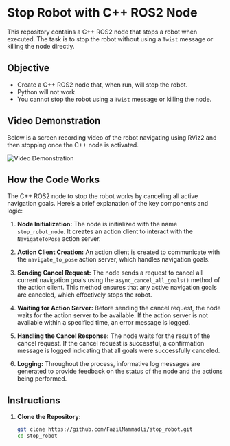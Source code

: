 # Stop Robot with C++ ROS2 Node

This repository contains a C++ ROS2 node that stops a robot when executed. The task is to stop the robot without using a `Twist` message or killing the node directly.

## Objective

- Create a C++ ROS2 node that, when run, will stop the robot.
- Python will not work.
- You cannot stop the robot using a `Twist` message or killing the node.


## Video Demonstration

Below is a screen recording video of the robot navigating using RViz2 and then stopping once the C++ node is activated.

![Video Demonstration](./path_to_your_video/video_demo.gif)

## How the Code Works

The C++ ROS2 node to stop the robot works by canceling all active navigation goals. Here’s a brief explanation of the key components and logic:

1. **Node Initialization:**
   The node is initialized with the name `stop_robot_node`. It creates an action client to interact with the `NavigateToPose` action server.

2. **Action Client Creation:**
   An action client is created to communicate with the `navigate_to_pose` action server, which handles navigation goals.

3. **Sending Cancel Request:**
   The node sends a request to cancel all current navigation goals using the `async_cancel_all_goals()` method of the action client. This method ensures that any active navigation goals are canceled, which effectively stops the robot.

4. **Waiting for Action Server:**
   Before sending the cancel request, the node waits for the action server to be available. If the action server is not available within a specified time, an error message is logged.

5. **Handling the Cancel Response:**
   The node waits for the result of the cancel request. If the cancel request is successful, a confirmation message is logged indicating that all goals were successfully canceled.

6. **Logging:**
   Throughout the process, informative log messages are generated to provide feedback on the status of the node and the actions being performed.

## Instructions

1. **Clone the Repository:**

   ```bash
   git clone https://github.com/FazilMammadli/stop_robot.git
   cd stop_robot
